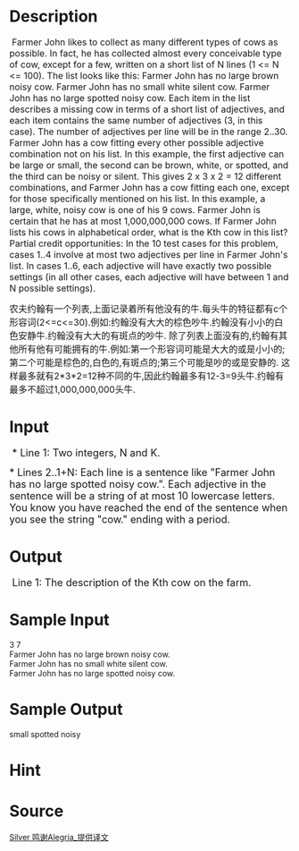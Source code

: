 
# Description

<div class="content"><p><span style="font-size: medium; "> Farmer John likes to collect as many different types of cows as possible. In fact, he has collected almost every conceivable type of cow, except for a few, written on a short list of N lines (1 &lt;= N &lt;= 100). The list looks like this: Farmer John has no large brown noisy cow. Farmer John has no small white silent cow. Farmer John has no large spotted noisy cow. Each item in the list describes a missing cow in terms of a short list of adjectives, and each item contains the same number of adjectives (3, in this case). The number of adjectives per line will be in the range 2..30. Farmer John has a cow fitting every other possible adjective combination not on his list. In this example, the first adjective can be large or small, the second can be brown, white, or spotted, and the third can be noisy or silent. This gives 2 x 3 x 2 = 12 different combinations, and Farmer John has a cow fitting each one, except for those specifically mentioned on his list. In this example, a large, white, noisy cow is one of his 9 cows. Farmer John is certain that he has at most 1,000,000,000 cows. If Farmer John lists his cows in alphabetical order, what is the Kth cow in this list? Partial credit opportunities: In the 10 test cases for this problem, cases 1..4 involve at most two adjectives per line in Farmer John&#39;s list. In cases 1..6, each adjective will have exactly two possible settings (in all other cases, each adjective will have between 1 and N possible settings). </span></p>
<p><span style="font-size: medium; "><span style="font-family: 宋体; ">农夫约翰有一个列表</span><span lang="EN-US">,</span><span style="font-family: 宋体; ">上面记录着所有他没有的牛</span><span lang="EN-US">.</span><span style="font-family: 宋体; ">每头牛的特征都有</span><span lang="EN-US">c</span><span style="font-family: 宋体; ">个形容词</span><span lang="EN-US">(2&lt;=c&lt;=30).</span><span style="font-family: 宋体; ">例如</span><span lang="EN-US">:</span><span style="font-family: 宋体; ">约翰没有大大的棕色吵牛</span><span lang="EN-US">.</span><span style="font-family: 宋体; ">约翰没有小小的白色安静牛</span><span lang="EN-US">.</span><span style="font-family: 宋体; ">约翰没有大大的有斑点的吵牛</span><span lang="EN-US">. </span><span style="font-family: 宋体; ">除了列表上面没有的</span><span lang="EN-US">,</span><span style="font-family: 宋体; ">约翰有其他所有他有可能拥有的牛</span><span lang="EN-US">.</span><span style="font-family: 宋体; ">例如</span><span lang="EN-US">:</span><span style="font-family: 宋体; ">第一个形容词可能是大大的或是小小的</span><span lang="EN-US">;</span><span style="font-family: 宋体; ">第二个可能是棕色的</span><span lang="EN-US">,</span><span style="font-family: 宋体; ">白色的</span><span lang="EN-US">,</span><span style="font-family: 宋体; ">有斑点的</span><span lang="EN-US">;</span><span style="font-family: 宋体; ">第三个可能是吵的或是安静的</span><span lang="EN-US">. </span><span style="font-family: 宋体; ">这样最多就有</span><span lang="EN-US">2*3*2=12</span><span style="font-family: 宋体; ">种不同的牛</span><span lang="EN-US">,</span><span style="font-family: 宋体; ">因此约翰最多有</span><span lang="EN-US">12-3=9</span><span style="font-family: 宋体; ">头牛</span><span lang="EN-US">.</span><span style="font-family: 宋体; ">约翰有最多不超过</span><span lang="EN-US">1,000,000,000</span><span style="font-family: 宋体; ">头牛</span><span lang="EN-US">.</span></span></p>
<p></p></div>

# Input

<div class="content"><p><font size="4"> * Line 1: Two integers, N and K. </font></p>
<p><font size="4">* Lines 2..1+N: Each line is a sentence like &#34;Farmer John has no large spotted noisy cow.&#34;. Each adjective in the sentence will be a string of at most 10 lowercase letters. You know you have reached the end of the sentence when you see the string &#34;cow.&#34; ending with a period. </font></p></div>

# Output

<div class="content"><p><font size="4"> Line 1: The description of the Kth cow on the farm. </font></p></div>

# Sample Input

<div class="content"><span class="sampledata">3 7<br/>
Farmer John has no large brown noisy cow.<br/>
Farmer John has no small white silent cow.<br/>
Farmer John has no large spotted noisy cow.<br/>
</span></div>

# Sample Output

<div class="content"><span class="sampledata">small spotted noisy<br/>
</span></div>

# Hint

<div class="content"><p></p></div>

# Source

<div class="content"><p><a href="problemset.php?search=Silver 鸣谢Alegria_提供译文">Silver 鸣谢Alegria_提供译文</a></p></div>

